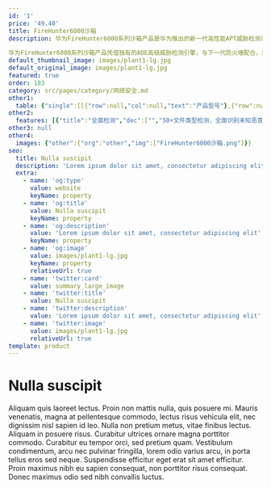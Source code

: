 ```yaml
---
id: '1'
price: '49.40'
title: FireHunter6000沙箱
description: 华为FireHunter6000系列沙箱产品是华为推出的新一代高性能APT威胁检测系统，可以精确识别未知恶意文件渗透和C&C（命令与控制，Command & Control，简称C&C）恶意外联。通过直接还原网络流量并提取文件或依靠下一代防火墙提取的文件，在虚拟的环境内进行分析，实现对未知恶意文件的检测。

华为FireHunter6000系列沙箱产品凭借独有的ADE高级威胁检测引擎，与下一代防火墙配合，面对高级恶意软件，通过信誉扫描、实时行为分析等本地和云端技术，分析和收集软件的静态及动态行为，对“灰度”流量实时检测、阻断和报告呈现，有效避免未知威胁攻击的迅速扩散和企业核心信息资产损失，特别适用于金融、政府机要部门、能源、高科技等关键用户。
default_thumbnail_image: images/plant1-lg.jpg
default_original_image: images/plant1-lg.jpg
featured: true
order: 183
category: src/pages/category/网络安全.md
other1: 
  table: {"single":[[{"row":null,"col":null,"text":"产品型号"},{"row":null,"col":null,"text":"FireHunter6000产品系列"}],[{"row":null,"col":null,"text":"高度"},{"row":null,"col":null,"text":"2U"}],[{"row":null,"col":null,"text":"电源"},{"row":null,"col":null,"text":"双冗余电源"}],[{"row":null,"col":null,"text":"固定接口"},{"row":null,"col":null,"text":"8*GE电口（1个千兆管理接口、3个千兆备用接口、4个千兆监听接口），可选2*10GE光口"}],[{"row":null,"col":null,"text":"支持的操作系统"},{"row":null,"col":null,"text":"Windows XP、Win7/10：模拟多种操作系统，虚拟执行环境动态执行检测"}],[{"row":null,"col":null,"text":"支持的流量还原类型"},{"row":null,"col":null,"text":"支持多种协议还原：支持HTTP、SMTP、POP3、IMAP、FTP协议的流量还原"}],[{"row":"13","col":null,"text":"支持检测的文件类型"},{"row":null,"col":null,"text":"压缩文件：gz,rar,cab,7zip,tar,bz2,zip"}],[{"row":null,"col":null,"text":"PE：exe,dll,sys（不支持对32位PE格式文件的检测）"}],[{"row":null,"col":null,"text":"Office97-2003：doc,xls,ppt"}],[{"row":null,"col":null,"text":"Office 2007及以后：docm,dotx,dotm；xmsm,xmtx,xltm,xlam；pptm,potx,potm,ppsx,ppsm,ppam"}],[{"row":null,"col":null,"text":"RTF：rtf"}],[{"row":null,"col":null,"text":"图片：jpg,jpeg,png,tif,gif,bmp"}],[{"row":null,"col":null,"text":"WPS：wps,dt,dps"}],[{"row":null,"col":null,"text":"WEB页面：htm, html, js"}],[{"row":null,"col":null,"text":"Flash：swf"}],[{"row":null,"col":null,"text":"JAVA：jar, class"}],[{"row":null,"col":null,"text":"PDF：pdf"}],[{"row":null,"col":null,"text":"Python：py, pyc, pyo"}],[{"row":null,"col":null,"text":"可执行脚本：cmd,bat,vbs,vbe,ruby,ps1,py"}],[{"row":null,"col":null,"text":"内置AV检测"},{"row":null,"col":null,"text":"沙箱内置AV，除支持上述检测文件类型，还支持检测chm、asp、php、com、elf格式文件"}],[{"row":null,"col":null,"text":"C&C异常检测"},{"row":null,"col":null,"text":"C&C恶意服务器外联检测：基于DGA域名检测算法，检测C&C外联随机恶意域名"}],[{"row":null,"col":null,"text":"报告输出"},{"row":null,"col":null,"text":"输出详细恶意文件检测报告，包括文件检测详情、上威胁行为分类、动态行为分析等"}],[{"row":null,"col":null,"text":"IOC可机读威胁情报"},{"row":null,"col":null,"text":"输出丰富机读情报IOC (Indicators of Compromise)，提供南北向接口共享情报"}]]}
other2:
  features: [{"title":"全面检测","dec":["","50+文件类型检测，全面识别未知恶意软件",""]},{"title":"深度检测","dec":["","4重纵深检测，准确性达99.5%以上",""]},{"title":"秒级响应","dec":["","秒级联动响应，快速拦截未知恶意软件",""]}]
other3: null
other4:
  images: {"other":{"org":"other","img":["FireHunter6000沙箱.png"]}}
seo:
  title: Nulla suscipit
  description: 'Lorem ipsum dolor sit amet, consectetur adipiscing elit'
  extra:
    - name: 'og:type'
      value: website
      keyName: property
    - name: 'og:title'
      value: Nulla suscipit
      keyName: property
    - name: 'og:description'
      value: 'Lorem ipsum dolor sit amet, consectetur adipiscing elit'
      keyName: property
    - name: 'og:image'
      value: images/plant1-lg.jpg
      keyName: property
      relativeUrl: true
    - name: 'twitter:card'
      value: summary_large_image
    - name: 'twitter:title'
      value: Nulla suscipit
    - name: 'twitter:description'
      value: 'Lorem ipsum dolor sit amet, consectetur adipiscing elit'
    - name: 'twitter:image'
      value: images/plant1-lg.jpg
      relativeUrl: true
template: product
---
```


# Nulla suscipit

Aliquam quis laoreet lectus. Proin non mattis nulla, quis posuere mi. Mauris venenatis, magna at pellentesque commodo, lectus risus vehicula elit, nec dignissim nisl sapien id leo. Nulla non pretium metus, vitae finibus lectus. Aliquam in posuere risus. Curabitur ultrices ornare magna porttitor commodo. Curabitur eu tempor orci, sed pretium quam. Vestibulum condimentum, arcu nec pulvinar fringilla, lorem odio varius arcu, in porta tellus eros sed neque. Suspendisse efficitur eget erat sit amet efficitur. Proin maximus nibh eu sapien consequat, non porttitor risus consequat. Donec maximus odio sed nibh convallis luctus.